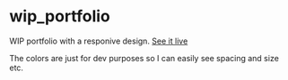 # wip_portfolio
WIP portfolio with a responive design. [See it live](https://reifnotreef.dev/wip_portfolio/)

The colors are just for dev purposes so I can easily see spacing and size etc.